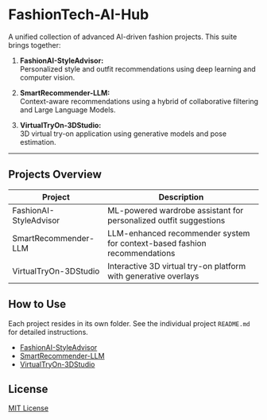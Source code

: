 # FashionTech-AI-Hub

A unified collection of advanced AI-driven fashion projects. This suite brings together:

1. **FashionAI-StyleAdvisor:**  
   Personalized style and outfit recommendations using deep learning and computer vision.

2. **SmartRecommender-LLM:**  
   Context-aware recommendations using a hybrid of collaborative filtering and Large Language Models.

3. **VirtualTryOn-3DStudio:**  
   3D virtual try-on application using generative models and pose estimation.

---

## Projects Overview

| Project                   | Description                                                                    |
|---------------------------|--------------------------------------------------------------------------------|
| FashionAI-StyleAdvisor    | ML-powered wardrobe assistant for personalized outfit suggestions              |
| SmartRecommender-LLM      | LLM-enhanced recommender system for context-based fashion recommendations      |
| VirtualTryOn-3DStudio     | Interactive 3D virtual try-on platform with generative overlays                |

## How to Use

Each project resides in its own folder. See the individual project `README.md` for detailed instructions.

- [FashionAI-StyleAdvisor](./FashionAI-StyleAdvisor/README.md)
- [SmartRecommender-LLM](./SmartRecommender-LLM/README.md)
- [VirtualTryOn-3DStudio](./VirtualTryOn-3DStudio/README.md)

## License

[MIT License](./LICENSE)
